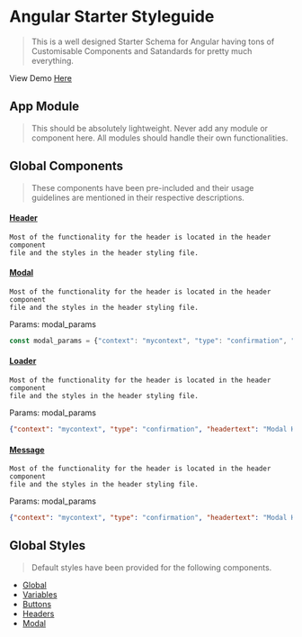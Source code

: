 # Angular Starter Styleguide
> This is a well designed Starter Schema for Angular having tons of 
Customisable Components and Satandards for pretty much everything.

View Demo [Here](https://tosh99.github.io/AngularStarter/)

## App Module
> This should be absolutely lightweight. Never add any module or component here. All 
modules should handle their own functionalities.

## Global Components
> These components have been pre-included and their usage guidelines are mentioned 
in their respective descriptions. 


#### [Header]() 
    Most of the functionality for the header is located in the header component 
    file and the styles in the header styling file.

#### [Modal]() 
    Most of the functionality for the header is located in the header component 
    file and the styles in the header styling file.

Params: modal_params
```javascript
const modal_params = {"context": "mycontext", "type": "confirmation", "headertext": "Modal Header", "content": "Modal Body", "affirmtext": "Proceed", "canceltext": "Cancel",  "isdisplayed": false};
```

#### [Loader]() 
    Most of the functionality for the header is located in the header component 
    file and the styles in the header styling file.

Params: modal_params
```json
{"context": "mycontext", "type": "confirmation", "headertext": "Modal Header", "content": "Modal Body", "affirmtext": "Proceed", "canceltext": "Cancel",  "isdisplayed": false}
```

#### [Message]() 
    Most of the functionality for the header is located in the header component 
    file and the styles in the header styling file.

Params: modal_params
```json
{"context": "mycontext", "type": "confirmation", "headertext": "Modal Header", "content": "Modal Body", "affirmtext": "Proceed", "canceltext": "Cancel",  "isdisplayed": false}
```



## Global Styles
> Default styles have been provided for the following components. 

* [Global](https://github.com/tosh99/AngularStarter/blob/master/src/styles.scss)
* [Variables](https://github.com/tosh99/AngularStarter/blob/master/src/app/shared/stylesheets/variables.scss)
* [Buttons](https://github.com/tosh99/AngularStarter/blob/master/src/app/shared/stylesheets/buttons.scss)
* [Headers](https://github.com/tosh99/AngularStarter/blob/master/src/app/shared/components/header/header.component.scss)
* [Modal](https://github.com/tosh99/AngularStarter/blob/master/src/app/shared/components/modal/modal.component.scss)






